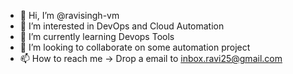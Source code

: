 - 👋 Hi, I’m @ravisingh-vm
- 👀 I’m interested in DevOps and Cloud Automation 
- 🌱 I’m currently learning Devops Tools
- 💞️ I’m looking to collaborate on some automation project
- 📫 How to reach me -> Drop a email to inbox.ravi25@gmail.com

<!---
ravisingh-vm/ravisingh-vm is a ✨ special ✨ repository because its `README.md` (this file) appears on your GitHub profile.
You can click the Preview link to take a look at your changes.
--->
